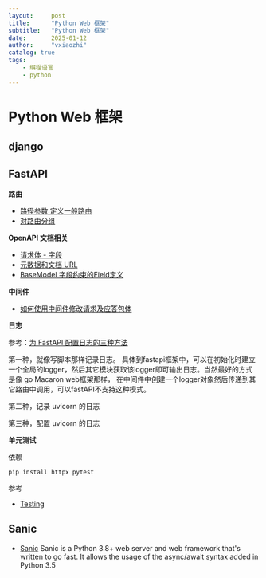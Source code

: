 ```yaml
---
layout:     post
title:      "Python Web 框架"
subtitle:   "Python Web 框架"
date:       2025-01-12
author:     "vxiaozhi"
catalog: true
tags:
    - 编程语言
    - python
---
```


# Python Web 框架

## django

## FastAPI

**路由**

- [路径参数 定义一般路由](https://fastapi.tiangolo.com/zh/tutorial/path-params/)
- [对路由分组](https://fastapi.tiangolo.com/zh/reference/apirouter/)

**OpenAPI 文档相关**

- [请求体 - 字段](https://fastapi.tiangolo.com/zh/tutorial/body-fields/)
- [元数据和文档 URL](https://fastapi.tiangolo.com/zh/tutorial/metadata/)
- [BaseModel 字段约束的Field定义](https://docs.pydantic.dev/latest/api/fields/)

**中间件**

- [如何使用中间件修改请求及应答包体](https://dev.to/avirgvd/python-fastapi-middleware-to-modify-request-and-response-body-3f7f)

**日志**

参考：[为 FastAPI 配置日志的三种方法](https://cloud.tencent.com/developer/article/2009553) 

第一种，就像写脚本那样记录日志。 具体到fastapi框架中，可以在初始化时建立一个全局的logger，然后其它模块获取该logger即可输出日志。当然最好的方式是像 go Macaron web框架那样， 在中间件中创建一个logger对象然后传递到其它路由中调用，可以fastAPI不支持这种模式。

第二种，记录 uvicorn 的日志

第三种，配置 uvicorn 的日志



**单元测试**

依赖

```
pip install httpx pytest
```

参考

- [Testing](https://fastapi.tiangolo.com/tutorial/testing/)

  
## Sanic

- [Sanic](https://github.com/sanic-org/sanic) Sanic is a Python 3.8+ web server and web framework that's written to go fast. It allows the usage of the async/await syntax added in Python 3.5
